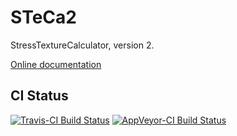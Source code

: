 # STeCa2
StressTextureCalculator, version 2.

[Online documentation](http://apps.jcns.fz-juelich.de/steca2)

## CI Status

[![Travis-CI Build Status](https://travis-ci.org/scgmlz/STeCa2.svg?branch=master)](https://travis-ci.org/scgmlz/STeCa2)
[![AppVeyor-CI Build Status](https://ci.appveyor.com/api/projects/status/github/scgmlz/steca2?branch=master&svg=true)](https://ci.appveyor.com/project/jburle/steca2)
